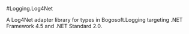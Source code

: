 #Logging.Log4Net

A Log4Net adapter library for types in Bogosoft.Logging targeting .NET Framework 4.5 and .NET Standard 2.0.
